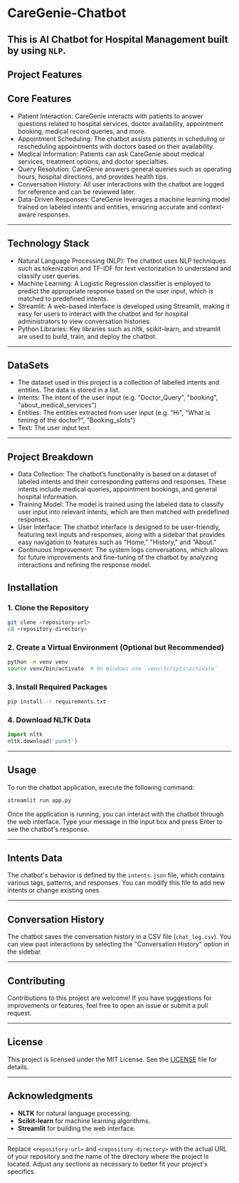 # CareGenie-Chatbot
This is AI Chatbot for Hospital Management built by using `NLP`.
--- 
Project Features
---
## Core Features
- Patient Interaction: CareGenie interacts with patients to answer questions related to hospital services, doctor availability, appointment booking, medical record queries, and more.
- Appointment Scheduling: The chatbot assists patients in scheduling or rescheduling appointments with doctors based on their availability.
- Medical Information: Patients can ask CareGenie about medical services, treatment options, and doctor specialties.
- Query Resolution: CareGenie answers general queries such as operating hours, hospital directions, and provides health tips.
- Conversation History: All user interactions with the chatbot are logged for reference and can be reviewed later.
- Data-Driven Responses: CareGenie leverages a machine learning model trained on labeled intents and entities, ensuring accurate and context-aware responses.
---
## Technology Stack
- Natural Language Processing (NLP): The chatbot uses NLP techniques such as tokenization and TF-IDF for text vectorization to understand and classify user queries.
- Machine Learning: A Logistic Regression classifier is employed to predict the appropriate response based on the user input, which is matched to predefined intents.
- Streamlit: A web-based interface is developed using Streamlit, making it easy for users to interact with the chatbot and for hospital administrators to view conversation histories.
- Python Libraries: Key libraries such as nltk, scikit-learn, and streamlit are used to build, train, and deploy the chatbot.
---
## DataSets
- The dataset used in this project is a collection of labelled intents and entities. The data is stored in a list.
- Intents: The intent of the user input (e.g. "Doctor_Query", "booking", "about_medical_services")
- Entities: The entities extracted from user input (e.g. "Hi", "What is timimg of the doctor?", "Booking_slots")
- Text: The user input text.
---
## Project Breakdown
- Data Collection: The chatbot’s functionality is based on a dataset of labeled intents and their corresponding patterns and responses. These intents include medical queries, appointment bookings, and general hospital information.
- Training Model: The model is trained using the labeled data to classify user input into relevant intents, which are then matched with predefined responses.
- User Interface: The chatbot interface is designed to be user-friendly, featuring text inputs and responses, along with a sidebar that provides easy navigation to features such as "Home," "History," and "About."
- Continuous Improvement: The system logs conversations, which allows for future improvements and fine-tuning of the chatbot by analyzing interactions and refining the response model.

## Installation

### 1. Clone the Repository
```bash
git clone <repository-url>
cd <repository-directory>
```

### 2. Create a Virtual Environment (Optional but Recommended)
```bash
python -m venv venv
source venv/bin/activate  # On Windows use `venv\Scripts\activate`
```

### 3. Install Required Packages
```bash
pip install -r requirements.txt
```

### 4. Download NLTK Data
```python
import nltk
nltk.download('punkt')
```

---

## Usage
To run the chatbot application, execute the following command:
```bash
streamlit run app.py
```

Once the application is running, you can interact with the chatbot through the web interface. Type your message in the input box and press Enter to see the chatbot's response.

---

## Intents Data
The chatbot's behavior is defined by the `intents.json` file, which contains various tags, patterns, and responses. You can modify this file to add new intents or change existing ones.

---

## Conversation History
The chatbot saves the conversation history in a CSV file (`chat_log.csv`). You can view past interactions by selecting the "Conversation History" option in the sidebar.

---

## Contributing
Contributions to this project are welcome! If you have suggestions for improvements or features, feel free to open an issue or submit a pull request.

---

## License
This project is licensed under the MIT License. See the [LICENSE](LICENSE) file for details.

---

## Acknowledgments
- **NLTK** for natural language processing.
- **Scikit-learn** for machine learning algorithms.
- **Streamlit** for building the web interface.

---

Replace `<repository-url>` and `<repository-directory>` with the actual URL of your repository and the name of the directory where the project is located. Adjust any sections as necessary to better fit your project's specifics.
